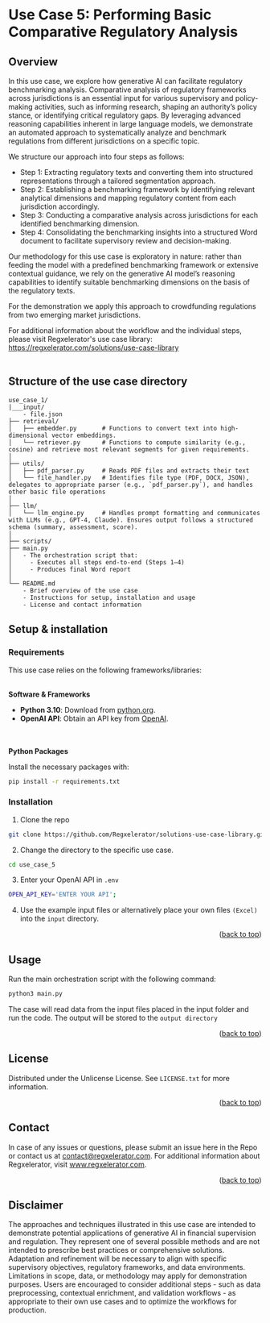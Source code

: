 # Use Case 5: Performing Basic Comparative Regulatory Analysis

## Overview

In this use case, we explore how generative AI can facilitate regulatory benchmarking analysis. Comparative analysis of regulatory frameworks across jurisdictions is an essential input for various supervisory and policy-making activities, such as informing research, shaping an authority’s policy stance, or identifying critical regulatory gaps. By leveraging advanced reasoning capabilities inherent in large language models, we demonstrate an automated approach to systematically analyze and benchmark regulations from different jurisdictions on a specific topic.

We structure our approach into four steps as follows: 

* Step 1: Extracting regulatory texts and converting them into structured representations through a tailored segmentation approach.
* Step 2: Establishing a benchmarking framework by identifying relevant analytical dimensions and mapping regulatory content from each jurisdiction accordingly.
* Step 3: Conducting a comparative analysis across jurisdictions for each identified benchmarking dimension.
* Step 4: Consolidating the benchmarking insights into a structured Word document to facilitate supervisory review and decision-making.

Our methodology for this use case is exploratory in nature: rather than feeding the model with a predefined benchmarking framework or extensive contextual guidance, we rely on the generative AI model’s reasoning capabilities to identify suitable benchmarking dimensions on the basis of the regulatory texts.

For the demonstration we apply this approach to crowdfunding regulations from two emerging market jurisdictions.


For additional information about the workflow and the individual steps, please visit Regxelerator's use case library: https://regxelerator.com/solutions/use-case-library
<br></br>

## Structure of the use case directory

```
use_case_1/
|___input/
    - file.json
├── retrieval/
│   ├── embedder.py       # Functions to convert text into high-dimensional vector embeddings.
│   └── retriever.py      # Functions to compute similarity (e.g., cosine) and retrieve most relevant segments for given requirements.
│
├── utils/
│   ├── pdf_parser.py     # Reads PDF files and extracts their text
│   └── file_handler.py   # Identifies file type (PDF, DOCX, JSON), delegates to appropriate parser (e.g., `pdf_parser.py`), and handles other basic file operations
│
├── llm/
│   └── llm_engine.py     # Handles prompt formatting and communicates with LLMs (e.g., GPT-4, Claude). Ensures output follows a structured schema (summary, assessment, score).
│
├── scripts/
├── main.py
│   - The orchestration script that:
│     - Executes all steps end-to-end (Steps 1–4)
│     - Produces final Word report
│
└── README.md
    - Brief overview of the use case
    - Instructions for setup, installation and usage
    - License and contact information
```

## Setup & installation

### Requirements

This use case relies on the following frameworks/libraries:
<br></br>

**Software & Frameworks**

* **Python 3.10**: Download from [python.org](https://www.python.org/).
* **OpenAI API**: Obtain an API key from [OpenAI](https://platform.openai.com/docs/overview).

<br></br>
**Python Packages**

Install the necessary packages with:
```sh
pip install -r requirements.txt
```

### Installation

1. Clone the repo
```sh
git clone https://github.com/Regxelerator/solutions-use-case-library.git
```

2. Change the directory to the specific use case.
```sh
cd use_case_5
```

3. Enter your OpenAI API in `.env`
```sh
OPEN_API_KEY='ENTER YOUR API';
```

4. Use the example input files or alternatively place your own files ```(Excel)``` into the ```input``` directory.
<p align="right">(<a href="#readme-top">back to top</a>)</p>

## Usage

Run the main orchestration script with the following command:

```sh
python3 main.py 
```

The case will read data from the input files placed in the input folder and run the code. The output will be stored to the ```output directory``` 

<p align="right">(<a href="#readme-top">back to top</a>)</p>

## License

Distributed under the Unlicense License. See `LICENSE.txt` for more information.

<p align="right">(<a href="#readme-top">back to top</a>)</p>

## Contact

In case of any issues or questions, please submit an issue here in the Repo or contact us at contact@regxelerator.com. 
For additional information about Regxelerator, visit www.regxelerator.com.

<p align="right">(<a href="#readme-top">back to top</a>)</p>

## Disclaimer

The approaches and techniques illustrated in this use case are intended to demonstrate potential applications of generative AI in financial supervision and regulation. They represent one of several possible methods and are not intended to prescribe best practices or comprehensive solutions. Adaptation and refinement will be necessary to align with specific supervisory objectives, regulatory frameworks, and data environments. Limitations in scope, data, or methodology may apply for demonstration purposes. Users are encouraged to consider additional steps - such as data preprocessing, contextual enrichment, and validation workflows - as appropriate to their own use cases and to optimize the workflows for production.
